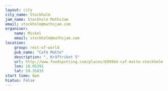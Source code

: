 ```yaml
---
layout: city                                           
city_name: Stockholm                                                               
jam_name: Stockholm MathsJam
email: stockholm@mathsjam.com
organiser:
    name: Mickel
    email: stockholm@mathsjam.com
location:
    group: rest-of-world
    pub_name: "Café Matte"
    description: ", Kräftriket 5"
    url: http://www.foodspotting.com/places/699964-caf-matte-stockholm
    lon: 18.05391
    lat: 59.35833
start time: 6pm
hiatus: False
---
```

